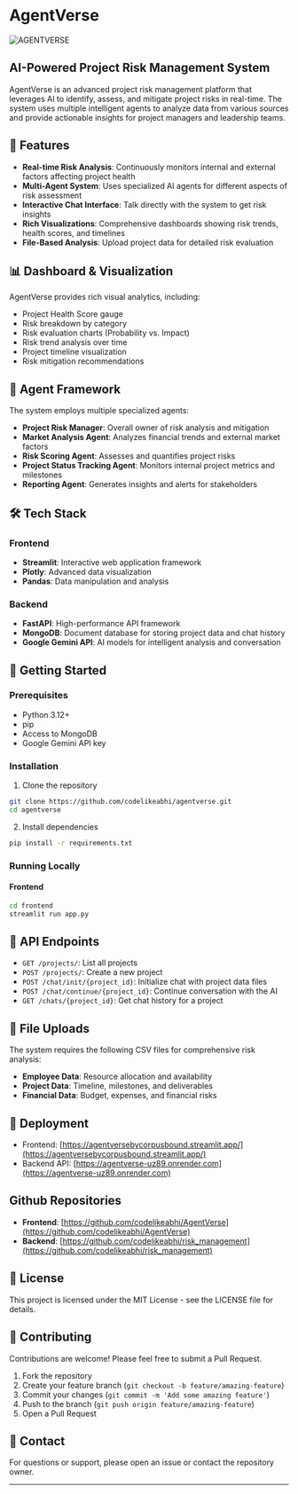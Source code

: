 # AgentVerse

![AGENTVERSE](https://github.com/user-attachments/assets/460641d9-61fd-4c1d-b06b-1628275f4eda)

## AI-Powered Project Risk Management System

AgentVerse is an advanced project risk management platform that leverages AI to identify, assess, and mitigate project risks in real-time. The system uses multiple intelligent agents to analyze data from various sources and provide actionable insights for project managers and leadership teams.

## 🌟 Features

- **Real-time Risk Analysis**: Continuously monitors internal and external factors affecting project health
- **Multi-Agent System**: Uses specialized AI agents for different aspects of risk assessment
- **Interactive Chat Interface**: Talk directly with the system to get risk insights
- **Rich Visualizations**: Comprehensive dashboards showing risk trends, health scores, and timelines
- **File-Based Analysis**: Upload project data for detailed risk evaluation

## 📊 Dashboard & Visualization

AgentVerse provides rich visual analytics, including:
- Project Health Score gauge
- Risk breakdown by category
- Risk evaluation charts (Probability vs. Impact)
- Risk trend analysis over time
- Project timeline visualization
- Risk mitigation recommendations

## 🤖 Agent Framework

The system employs multiple specialized agents:
- **Project Risk Manager**: Overall owner of risk analysis and mitigation
- **Market Analysis Agent**: Analyzes financial trends and external market factors
- **Risk Scoring Agent**: Assesses and quantifies project risks
- **Project Status Tracking Agent**: Monitors internal project metrics and milestones
- **Reporting Agent**: Generates insights and alerts for stakeholders

## 🛠️ Tech Stack

### Frontend
- **Streamlit**: Interactive web application framework
- **Plotly**: Advanced data visualization
- **Pandas**: Data manipulation and analysis

### Backend
- **FastAPI**: High-performance API framework
- **MongoDB**: Document database for storing project data and chat history
- **Google Gemini API**: AI models for intelligent analysis and conversation

## 🚀 Getting Started

### Prerequisites
- Python 3.12+
- pip
- Access to MongoDB
- Google Gemini API key

### Installation

1. Clone the repository
```bash
git clone https://github.com/codelikeabhi/agentverse.git
cd agentverse
```

2. Install dependencies
```bash
pip install -r requirements.txt
```

### Running Locally

#### Frontend
```bash
cd frontend
streamlit run app.py
```

## 🔄 API Endpoints

- `GET /projects/`: List all projects
- `POST /projects/`: Create a new project
- `POST /chat/init/{project_id}`: Initialize chat with project data files
- `POST /chat/continue/{project_id}`: Continue conversation with the AI
- `GET /chats/{project_id}`: Get chat history for a project

## 📁 File Uploads

The system requires the following CSV files for comprehensive risk analysis:
- **Employee Data**: Resource allocation and availability
- **Project Data**: Timeline, milestones, and deliverables
- **Financial Data**: Budget, expenses, and financial risks

## 📱 Deployment

- Frontend: [https://agentversebycorpusbound.streamlit.app/](https://agentversebycorpusbound.streamlit.app/)
- Backend API: [https://agentverse-uz89.onrender.com](https://agentverse-uz89.onrender.com)

## Github Repositories

- **Frontend**: [https://github.com/codelikeabhi/AgentVerse](https://github.com/codelikeabhi/AgentVerse)
- **Backend**: [https://github.com/codelikeabhi/risk_management](https://github.com/codelikeabhi/risk_management)

## 📜 License

This project is licensed under the MIT License - see the LICENSE file for details.

## 👥 Contributing

Contributions are welcome! Please feel free to submit a Pull Request.

1. Fork the repository
2. Create your feature branch (`git checkout -b feature/amazing-feature`)
3. Commit your changes (`git commit -m 'Add some amazing feature'`)
4. Push to the branch (`git push origin feature/amazing-feature`)
5. Open a Pull Request

## 📧 Contact

For questions or support, please open an issue or contact the repository owner.

---

